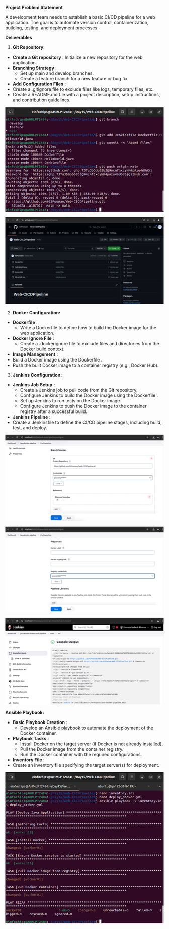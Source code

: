 ﻿**Project Problem Statement**

A development team needs to establish a basic CI/CD pipeline for a web application. The goal is to automate version control, containerization, building, testing, and deployment processes.

**Deliverables**

1. **Git Repository:**
- **Create a Git repository** : Initialize a new repository for the web application.
- **Branching Strategy** :
  - Set up  main and  develop branches.
  - Create a feature branch for a new feature or bug fix.
- **Add Configuration Files** :
- Create a  .gitignore file to exclude files like logs, temporary files, etc.
- Create a  README.md file with a project description, setup instructions, and contribution guidelines.

![](img1.png)

![](img2.png)

2. **Docker Configuration:**
- **Dockerfile** :
  - Write a  Dockerfile to define how to build the Docker image for the web application.
- **Docker Ignore File** :
  - Create a  .dockerignore file to exclude files and directories from the Docker build context.
- **Image Management** :
- Build a Docker image using the  Dockerfile .
- Push the built Docker image to a container registry (e.g., Docker Hub).
3. **Jenkins Configuration:**
- **Jenkins Job Setup** :
  - Create a Jenkins job to pull code from the Git repository.
  - Configure Jenkins to build the Docker image using the  Dockerfile .
  - Set up Jenkins to run tests on the Docker image.
  - Configure Jenkins to push the Docker image to the container registry after a successful build.
- **Jenkins Pipeline** :
- Create a  Jenkinsfile to define the CI/CD pipeline stages, including build, test, and deploy.

![](img3.png)

![](img4.png)

![](img5.png)

**Ansible Playbook:**

- **Basic Playbook Creation** :
  - Develop an Ansible playbook to automate the deployment of the Docker container.
- **Playbook Tasks** :
  - Install Docker on the target server (if Docker is not already installed).
  - Pull the Docker image from the container registry.
  - Run the Docker container with the required configurations.
- **Inventory File** :
- Create an  inventory file specifying the target server(s) for deployment.

![](img6.png)